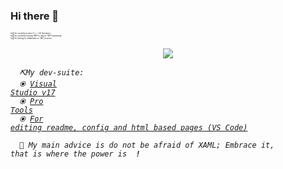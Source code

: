 ### Hi there 👋


<p style="font-size: 3px;">
 ⦿ 🔭 I’m currently a junior C++ / C# developer. <br>
 ⦿ 🌱 I’m currently learning WPF to master .NET framework. <br>
 ⦿ 👯 I’m looking to collaborate on .NET projects. <br>
 </p>
 <p align="center">
<img src=https://media.giphy.com/media/aBgFtbFlRhVJbrnysP/giphy.gif />
</p>
 
 

<code> <i> ⛏️My dev-suite:</i> </code><br>
 <code> <i> ⦿ [Visual Studio v17](https://visualstudio.microsoft.com/downloads/?msclkid=e5d9893ac1b211ec8687ed5c8ded47c6) </i></code><br>
 <code> <i> ⦿ [Pro Tools](https://marketplace.visualstudio.com/items?itemName=VisualStudioPlatformTeam.ProductivityPowerPack2022&msclkid=b3eecc6dc0fe11ecbe13ab63a091e7db)</i></code> <br>
<code> <i> ⦿ [For editing readme, config and html based pages (VS Code)](https://code.visualstudio.com/Docs/languages/markdown?msclkid=35f81a07c1c411ec948a4ced885c38b1)<i></code>

 <code> <i> 📢 My main advice is do not be afraid of XAML; Embrace it, that is where the power is </i> <b>!</b> </code> <br>
